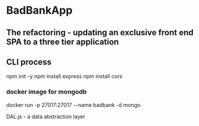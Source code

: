 # BadBankApp
## The refactoring - updating an exclusive front end SPA to a three tier application

## CLI process
npm init -y
npm install express
npm install cors
### docker image for mongodb 
docker run -p 27017:27017 --name badbank -d mongo

DAL.js - a data abstraction layer 
